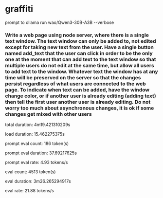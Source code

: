 # graffiti

prompt to ollama run wao/Qwen3-30B-A3B --verbose
<h3>
Write a web page using node server, where there is a single text window. The text window can only be added to, not edited except for taking new text from the user. Have a single button named add_text that the user can click in order to be the only one at the moment that can add text to the text window so that multiple users do not edit at the same time, but allow all users to add text to the window. Whatever text the window has at any time will be preserved on the server so that the changes persist regardless of what users are connected to the web page. To indicate when text can be added, have the window change color, or if another user is already editing (adding text) then tell the first user another user is already editing. Do not worry too much about asynchronous changes, it is ok if some changes get mixed with other users
</h3>
total duration:       4m19.421310209s<p>
load duration:        15.462275375s<p>
prompt eval count:    186 token(s)<p>
prompt eval duration: 37.69217625s<p>
prompt eval rate:     4.93 tokens/s<p>
eval count:           4513 token(s)<p>
eval duration:        3m26.265294917s<p>
eval rate:            21.88 tokens/s
